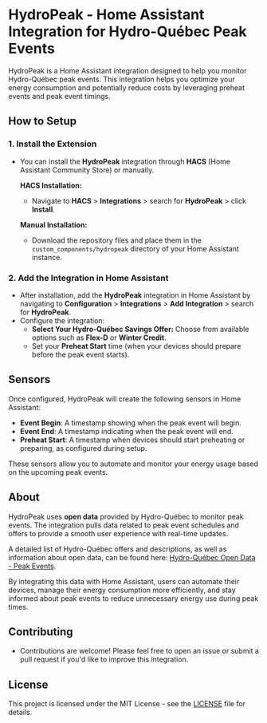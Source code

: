 # HydroPeak - Home Assistant Integration for Hydro-Québec Peak Events

HydroPeak is a Home Assistant integration designed to help you monitor Hydro-Québec peak events. This integration helps you optimize your energy consumption and potentially reduce costs by leveraging preheat events and peak event timings.

## How to Setup

### 1. Install the Extension
- You can install the **HydroPeak** integration through **HACS** (Home Assistant Community Store) or manually.

    **HACS Installation:**
    - Navigate to **HACS** > **Integrations** > search for **HydroPeak** > click **Install**.
    
    **Manual Installation:**
    - Download the repository files and place them in the `custom_components/hydropeak` directory of your Home Assistant instance.

### 2. Add the Integration in Home Assistant
- After installation, add the **HydroPeak** integration in Home Assistant by navigating to **Configuration** > **Integrations** > **Add Integration** > search for **HydroPeak**.
- Configure the integration:
    - **Select Your Hydro-Québec Savings Offer:** Choose from available options such as **Flex-D** or **Winter Credit**.
    - Set your **Preheat Start** time (when your devices should prepare before the peak event starts).

## Sensors

Once configured, HydroPeak will create the following sensors in Home Assistant:

- **Event Begin**: A timestamp showing when the peak event will begin.
- **Event End**: A timestamp indicating when the peak event will end.
- **Preheat Start**: A timestamp when devices should start preheating or preparing, as configured during setup.

These sensors allow you to automate and monitor your energy usage based on the upcoming peak events.

## About

HydroPeak uses **open data** provided by Hydro-Québec to monitor peak events. The integration pulls data related to peak event schedules and offers to provide a smooth user experience with real-time updates.

A detailed list of Hydro-Québec offers and descriptions, as well as information about open data, can be found here: [Hydro-Québec Open Data - Peak Events](https://donnees.hydroquebec.com/explore/dataset/evenements-pointe/information/).

By integrating this data with Home Assistant, users can automate their devices, manage their energy consumption more efficiently, and stay informed about peak events to reduce unnecessary energy use during peak times.

## Contributing

- Contributions are welcome! Please feel free to open an issue or submit a pull request if you'd like to improve this integration.

## License

This project is licensed under the MIT License - see the [LICENSE](LICENSE) file for details.
